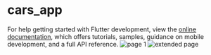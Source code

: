 # cars_app

For help getting started with Flutter development, view the
[online documentation](https://docs.flutter.dev/), which offers tutorials,
samples, guidance on mobile development, and a full API reference.
![page 1](https://github.com/user-attachments/assets/e728a0c5-fa75-4af6-b6dc-10df01490b65)
![extended page](https://github.com/user-attachments/assets/196d783f-816f-4494-bc0f-a705b94a1144)

